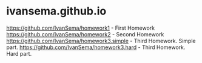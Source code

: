 # ivansema.github.io
https://github.com/IvanSema/homework1 - First Homework
https://github.com/IvanSema/homework2 - Second Homework
https://github.com/IvanSema/homework3.simple - Third Homework. Simple part.
https://github.com/IvanSema/homework3.hard - Third Homework. Hard part.